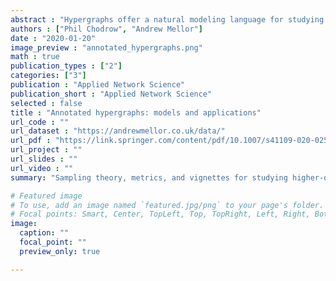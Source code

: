 ```yaml
---
abstract : "Hypergraphs offer a natural modeling language for studying polyadic interactions between sets of entities. Many polyadic interactions are asymmetric, with nodes playing distinctive roles. In an academic collaboration network, for example, the order of authors on a paper often reflects the nature of their contributions to the completed work. To model these networks, we introduce annotated hypergraphs as natural polyadic generalizations of directed graphs. Annotated hypergraphs form a highly general framework for incorporating metadata into polyadic graph models. To facilitate data analysis with annotated hypergraphs, we construct a role-aware configuration null model for these structures and prove an efficient Markov Chain Monte Carlo scheme for sampling from it. We proceed to formulate several metrics and algorithms for the analysis of annotated hypergraphs. Several of these, such as assortativity and modularity, naturally generalize dyadic counterparts. Other metrics, such as local role densities, are unique to the setting of annotated hypergraphs. We illustrate our techniques on six digital social networks, and present a detailed case-study of the Enron email data set."
authors : ["Phil Chodrow", "Andrew Mellor"]
date : "2020-01-20"
image_preview : "annotated_hypergraphs.png"
math : true
publication_types : ["2"]
categories: ["3"]
publication : "Applied Network Science"
publication_short : "Applied Network Science"
selected : false
title : "Annotated hypergraphs: models and applications"
url_code : ""
url_dataset : "https://andrewmellor.co.uk/data/"
url_pdf : "https://link.springer.com/content/pdf/10.1007/s41109-020-0252-y.pdf"
url_project : ""
url_slides : ""
url_video : ""
summary: "Sampling theory, metrics, and vignettes for studying higher-order networks with node-edge incidence annotations. Generalizes directed graphs."

# Featured image
# To use, add an image named `featured.jpg/png` to your page's folder. 
# Focal points: Smart, Center, TopLeft, Top, TopRight, Left, Right, BottomLeft, Bottom, BottomRight.
image:
  caption: ""
  focal_point: ""
  preview_only: true

---
```

